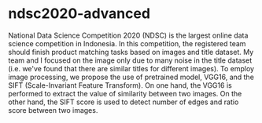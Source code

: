 # ndsc2020-advanced
National Data Science Competition 2020 (NDSC) is the largest online data science competition in Indonesia. In this competition, the registered team should finish product matching tasks based on images and title dataset. My team and I focused on the image only due to many noise in the title dataset (i.e. we've found that there are similar titles for different images). To employ image processing, we propose the use of pretrained model, VGG16, and the SIFT (Scale-Invariant Feature Transform). On one hand, the VGG16 is performed to extract the value of similarity between two images. On the other hand, the SIFT score is used to detect number of edges and ratio score between two images.
